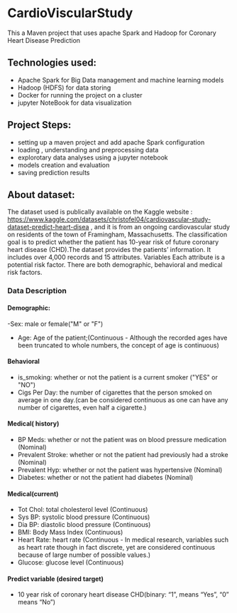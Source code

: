 
# CardioViscularStudy
This a Maven project that uses apache Spark and Hadoop for Coronary Heart Disease Prediction

## Technologies used:
- Apache Spark for Big Data management and machine learning models
- Hadoop (HDFS) for data storing
- Docker for running the project on a cluster
- jupyter NoteBook for data visualization 

  

## Project Steps:
- setting up a maven project and add apache Spark configuration
- loading , understanding and preprocessing data 
- explorotary data analyses using a jupyter notebook
- models creation and evaluation
- saving prediction results


## About dataset:

The dataset used  is publically available on the Kaggle website :  https://www.kaggle.com/datasets/christofel04/cardiovascular-study-dataset-predict-heart-disea , and it is from an ongoing cardiovascular study on residents of the town of Framingham, Massachusetts. The classification goal is to predict whether the patient has 10-year risk of future coronary heart disease (CHD).The dataset provides the patients’ information. It includes over 4,000 records and 15 attributes.
Variables
Each attribute is a potential risk factor. There are both demographic, behavioral and medical risk factors.

### Data Description

#### Demographic:
-Sex: male or female("M" or "F")
- Age: Age of the patient;(Continuous - Although the recorded ages have been truncated to whole numbers, the concept of age is continuous)
#### Behavioral
- is_smoking: whether or not the patient is a current smoker ("YES" or "NO")
- Cigs Per Day: the number of cigarettes that the person smoked on average in one day.(can be considered continuous as one can have any number of cigarettes, even half a cigarette.)
#### Medical( history)
- BP Meds: whether or not the patient was on blood pressure medication (Nominal)
- Prevalent Stroke: whether or not the patient had previously had a stroke (Nominal)
- Prevalent Hyp: whether or not the patient was hypertensive (Nominal)
- Diabetes: whether or not the patient had diabetes (Nominal)
#### Medical(current)
- Tot Chol: total cholesterol level (Continuous)
- Sys BP: systolic blood pressure (Continuous)
- Dia BP: diastolic blood pressure (Continuous)
- BMI: Body Mass Index (Continuous)
- Heart Rate: heart rate (Continuous - In medical research, variables such as heart rate though in fact discrete, yet are considered continuous because of large number of possible values.)
- Glucose: glucose level (Continuous)
#### Predict variable (desired target)
- 10 year risk of coronary heart disease CHD(binary: “1”, means “Yes”, “0” means “No”)

